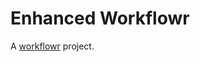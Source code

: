 # Enhanced Workflowr

A [workflowr][] project.

[workflowr]: https://github.com/jdblischak/workflowr

